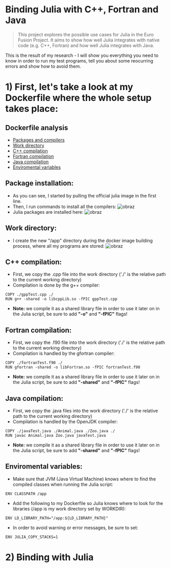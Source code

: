 # Binding Julia with C++, Fortran and Java
>This project explores the possible use cases for Julia in the Euro Fusion Project. It aims to show how well Julia integrates with native code (e.g. C++, Fortran) and how well Julia integrates with Java.

This is the result of my research - I will show you everything you need to know in order to run my test programs, tell you about some reocurring errors and show how to avoid them.

# 1) First, let's take a look at my Dockerfile where the whole setup takes place:
## Dockerfile analysis
* [Packages and compilers](#package-installation)
* [Work directory](#work-directory)
* [C++ compilation](#c++-compilation)
* [Fortran compilation](#fortran-compilation)
* [Java compilation](#java-compilation)
* [Enviromental variables](#enviromental-variables)

## Package installation:
- As you can see, I started by pulling the official julia image in the first line.
- Then, I run commands to install all the compilers:
![obraz](https://github.com/user-attachments/assets/637e1741-4ac1-4fb5-9be9-ac1872cd8a45)
- Julia packages are installed here:
![obraz](https://github.com/user-attachments/assets/118cbd2f-5dd4-4f44-a541-5f8d0e4ae073)


## Work directory:
- I create the new "/app" directory during the docker image building process, where all my programs are stored:
![obraz](https://github.com/user-attachments/assets/8a82ff51-03f1-45fe-97de-995c970315c3)

## C++ compilation:
- First, we copy the .cpp file into the work directory ('./' is the relative path to the current working directory)
- Compilation is done by the g++ compiler:
```
COPY ./gppTest.cpp ./
RUN g++ -shared -o libcppLib.so -fPIC gppTest.cpp
```
- **Note:** we compile it as a shared library file in order to use it later on in the Julia script, be sure to add **"-o"** and **"-fPIC"** flags!


## Fortran compilation:

- First, we copy the .f90 file into the work directory ('./' is the relative path to the current working directory)
- Compilation is handled by the gfortran compiler:
```
COPY ./fortranTest.f90 ./
RUN gfortran -shared -o libFortran.so -fPIC fortranTest.f90
```
- **Note:** we compile it as a shared library file in order to use it later on in the Julia script, be sure to add **"-shared"** and **"-fPIC"** flags!

## Java compilation:

- First, we copy the .java files into the work directory ('./' is the relative path to the current working directory)
- Compilation is handled by the OpenJDK compiler:
```
COPY ./javaTest.java ./Animal.java ./Zoo.java ./
RUN javac Animal.java Zoo.java javaTest.java
```
- **Note:** we compile it as a shared library file in order to use it later on in the Julia script, be sure to add **"-shared"** and **"-fPIC"** flags!


## Enviromental variables:

- Make sure that JVM (Java Virtual Machine) knows where to find the compiled classes when running the Julia script:
```
ENV CLASSPATH /app
```
- Add the following to my Dockerfile so Julia knows where to look for the libraries (/app is my work directory set by WORKDIR):
```
ENV LD_LIBRARY_PATH="/app:${LD_LIBRARY_PATH}"
```
- In order to avoid warning or error messages, be sure to set:
```
ENV JULIA_COPY_STACKS=1
```

# 2) Binding with Julia
